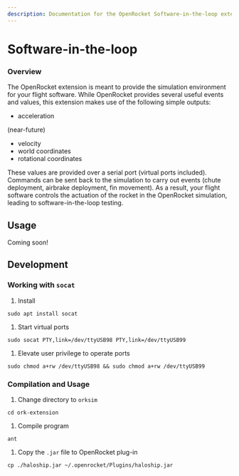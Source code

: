 ```yaml
---
description: Documentation for the OpenRocket Software-in-the-loop extension
---
```


# Software-in-the-loop

### Overview

The OpenRocket extension is meant to provide the simulation environment for your flight software. While OpenRocket provides several useful events and values, this extension makes use of the following simple outputs:

* acceleration

\(near-future\)

* velocity
* world coordinates
* rotational coordinates

These values are provided over a serial port \(virtual ports included\). Commands can be sent back to the simulation to carry out events \(chute deployment, airbrake deployment, fin movement\). As a result, your flight software controls the actuation of the rocket in the OpenRocket simulation, leading to software-in-the-loop testing.

## Usage

Coming soon!

## Development

### Working with `socat`

1. Install

```text
sudo apt install socat
```

1. Start virtual ports

```text
sudo socat PTY,link=/dev/ttyUSB98 PTY,link=/dev/ttyUSB99

```

1. Elevate user privilege to operate ports

```text
sudo chmod a+rw /dev/ttyUSB98 && sudo chmod a+rw /dev/ttyUSB99
```

### Compilation and Usage

1. Change directory to `orksim`

```text
cd ork-extension
```

1. Compile program

```text
ant
```

1. Copy the `.jar` file to OpenRocket plug-in

```text
cp ./haloship.jar ~/.openrocket/Plugins/haloship.jar
```

